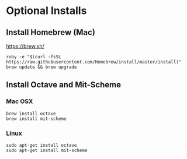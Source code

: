 

# Optional Installs


## Install Homebrew (Mac)

https://brew.sh/

~~~
ruby -e "$(curl -fsSL https://raw.githubusercontent.com/Homebrew/install/master/install)"
brew update && brew upgrade
~~~



## Install Octave and Mit-Scheme

### Mac OSX

~~~
brew install octave
brew install mit-scheme
~~~


### Linux

~~~
sudo apt-get install octave
sudo apt-get install mit-scheme
~~~
